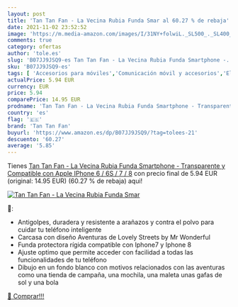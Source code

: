 ```yaml
---
layout: post
title: 'Tan Tan Fan - La Vecina Rubia Funda Smar al 60.27 % de rebaja'
date: 2021-11-02 23:52:52
image: 'https://m.media-amazon.com/images/I/31NY+folwiL._SL500_._SL400_.jpg'
comments: true
category: ofertas
author: 'tole.es'
slug: 'B07JJ9JSQ9-es Tan Tan Fan - La Vecina Rubia Funda Smartphone -...'
sku: 'B07JJ9JSQ9-es'
tags: [ 'Accesorios para móviles','Comunicación móvil y accesorios','Electrónica','Fundas y carcasas para teléfonos móviles','apple','iphone','tan tan fan', ]
actualPrice: 5.94 EUR
currency: EUR
price: 5.94
comparePrice: 14.95 EUR
prodname: 'Tan Tan Fan - La Vecina Rubia Funda Smartphone - Transparente y Compatible con Apple IPhone 6 / 6S / 7 / 8'
country: 'es'
flag: '🇪🇸'
brand: 'Tan Tan Fan'
buyurl: 'https://www.amazon.es/dp/B07JJ9JSQ9/?tag=tolees-21'
descuento: '60.27'
average: '5.85'
---
```


Tienes [Tan Tan Fan - La Vecina Rubia Funda Smartphone - Transparente y Compatible con Apple IPhone 6 / 6S / 7 / 8](https://www.amazon.es/dp/B07JJ9JSQ9/?tag=tolees-21) con precio final de  5.94 EUR (original: 14.95 EUR) (60.27 %  de rebaja) aqui!

[![Tan Tan Fan - La Vecina Rubia Funda Smar](https://m.media-amazon.com/images/I/31NY+folwiL._SL500_._SL400_.jpg)](https://www.amazon.es/dp/B07JJ9JSQ9/?tag=tolees-21)

🔎:

- Antigolpes, duradera y resistente a arañazos y contra el polvo para cuidar tu teléfono inteligente
- Carcasa con diseño Aventuras de Lovely Streets by Mr Wonderful
- Funda protectora rígida compatible con Iphone7 y Iphone 8
- Ajuste optimo que permite acceder con facilidad a todas las funcionalidades de tu teléfono
- Dibujo en un fondo blanco con motivos relacionados con las aventuras como una tienda de campaña, una mochila, una maleta unas gafas de sol y una bola

[🛒 Comprar!!!](https://www.amazon.es/dp/B07JJ9JSQ9/?tag=tolees-21)
